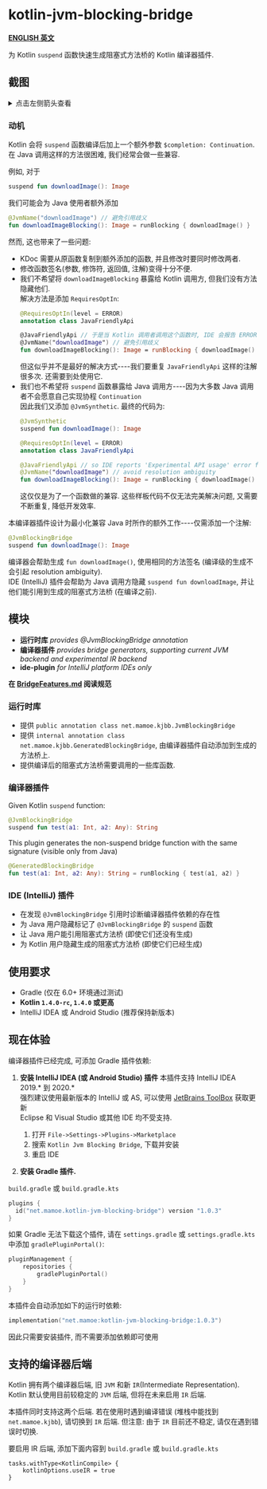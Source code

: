 # kotlin-jvm-blocking-bridge

**[ENGLISH 英文](./README.md)**

为 Kotlin `suspend` 函数快速生成阻塞式方法桥的 Kotlin 编译器插件.

## 截图
<details>

<summary>点击左侧箭头查看</summary>

Kotlin 挂起函数:  
![image_2.png](https://i.loli.net/2020/08/08/d5cYwhQqeuj8Nvf.png)

阻塞式方法桥调用:  
![image.png](https://i.loli.net/2020/08/08/tJyGeOcB8E4muQ5.png)

文档和跳转支持:  
![image_1.png](https://i.loli.net/2020/08/08/koCl6zj4OAJ5aUN.png)

</details>

### 动机
Kotlin 会将 `suspend` 函数编译后加上一个额外参数 `$completion: Continuation`. 在 Java 调用这样的方法很困难, 我们经常会做一些兼容.

例如, 对于
```kotlin
suspend fun downloadImage(): Image
```
我们可能会为 Java 使用者额外添加
```kotlin
@JvmName("downloadImage") // 避免引用歧义
fun downloadImageBlocking(): Image = runBlocking { downloadImage() }
```

然而, 这也带来了一些问题:
- KDoc 需要从原函数复制到额外添加的函数, 并且修改时要同时修改两者.
- 修改函数签名(参数, 修饰符, 返回值, 注解)变得十分不便.
- 我们不希望将 `downloadImageBlocking` 暴露给 Kotlin 调用方, 但我们没有方法隐藏他们.  
  解决方法是添加 `RequiresOptIn`:
  ```kotlin
  @RequiresOptIn(level = ERROR)
  annotation class JavaFriendlyApi
  
  @JavaFriendlyApi // 于是当 Kotlin 调用者调用这个函数时, IDE 会报告 ERROR 级别的错误 'Experimental API usage'
  @JvmName("downloadImage") // 避免引用歧义
  fun downloadImageBlocking(): Image = runBlocking { downloadImage() }
  ```
  但这似乎并不是最好的解决方式----我们要重复 `JavaFriendlyApi` 这样的注解很多次. 还需要到处使用它.
- 我们也不希望将 `suspend` 函数暴露给 Java 调用方----因为大多数 Java 调用者不会愿意自己实现协程 `Continuation`  
  因此我们又添加 `@JvmSynthetic`. 最终的代码为:
  ```kotlin
  @JvmSynthetic
  suspend fun downloadImage(): Image

  @RequiresOptIn(level = ERROR)
  annotation class JavaFriendlyApi
  
  @JavaFriendlyApi // so IDE reports 'Experimental API usage' error for calling from Kotlin.
  @JvmName("downloadImage") // avoid resolution ambiguity
  fun downloadImageBlocking(): Image = runBlocking { downloadImage() }
  ```
  这仅仅是为了一个函数做的兼容. 这些样板代码不仅无法完美解决问题, 又需要不断重复, 降低开发效率.

本编译器插件设计为最小化兼容 Java 时所作的额外工作----仅需添加一个注解:
```kotlin
@JvmBlockingBridge
suspend fun downloadImage(): Image
```
编译器会帮助生成 `fun downloadImage()`, 使用相同的方法签名 (编译级的生成不会引起 resolution ambiguity).  
IDE (IntelliJ) 插件会帮助为 Java 调用方隐藏 `suspend fun downloadImage`, 并让他们能引用到生成的阻塞式方法桥 (在编译之前).

## 模块
- **运行时库**  *provides @JvmBlockingBridge annotation*
- **编译器插件**  *provides bridge generators, supporting current JVM backend and experimental IR backend*
- **ide-plugin**  *for IntelliJ platform IDEs only*

**在 [BridgeFeatures.md](BridgeFeatures.md) 阅读规范**

### 运行时库

- 提供 `public annotation class net.mamoe.kjbb.JvmBlockingBridge`
- 提供 `internal annotation class net.mamoe.kjbb.GeneratedBlockingBridge`, 由编译器插件自动添加到生成的方法桥上.
- 提供编译后的阻塞式方法桥需要调用的一些库函数.

### 编译器插件

Given Kotlin `suspend` function:
```kotlin
@JvmBlockingBridge
suspend fun test(a1: Int, a2: Any): String
```

This plugin generates the non-suspend bridge function with the same signature (visible only from Java)
```kotlin
@GeneratedBlockingBridge
fun test(a1: Int, a2: Any): String = runBlocking { test(a1, a2) }
```

### IDE (IntelliJ) 插件

- 在发现 `@JvmBlockingBridge` 引用时诊断编译器插件依赖的存在性
- 为 Java 用户隐藏标记了 `@JvmBlockingBridge` 的 `suspend` 函数
- 让 Java 用户能引用阻塞式方法桥 (即使它们还没有生成)
- 为 Kotlin 用户隐藏生成的阻塞式方法桥 (即使它们已经生成)

## 使用要求
- Gradle (仅在 6.0+ 环境通过测试)
- **Kotlin `1.4.0-rc`, `1.4.0` 或更高**
- IntelliJ IDEA 或 Android Studio (推荐保持新版本)

## 现在体验

编译器插件已经完成, 可添加 Gradle 插件依赖:

1. **安装 IntelliJ IDEA (或 Android Studio) 插件**
   本插件支持 IntelliJ IDEA 2019.\* 到 2020.\*  
   强烈建议使用最新版本的 IntelliJ 或 AS, 可以使用 [JetBrains ToolBox](https://www.jetbrains.com/toolbox-app/) 获取更新  
   Eclipse 和 Visual Studio 或其他 IDE 均不受支持.

   1. 打开 `File->Settings->Plugins->Marketplace`
   2. 搜索 `Kotlin Jvm Blocking Bridge`, 下载并安装
   3. 重启 IDE


2. **安装 Gradle 插件.**

`build.gradle` 或 `build.gradle.kts`
```kotlin
plugins {
  id("net.mamoe.kotlin-jvm-blocking-bridge") version "1.0.3"
}
```

如果 Gradle 无法下载这个插件, 请在 `settings.gradle` 或 `settings.gradle.kts` 中添加 `gradlePluginPortal()`:
```kotlin
pluginManagement {
    repositories {
        gradlePluginPortal()
    }
}
```

本插件会自动添加如下的运行时依赖:
```kotlin
implementation("net.mamoe:kotlin-jvm-blocking-bridge:1.0.3")
```
因此只需要安装插件, 而不需要添加依赖即可使用

## 支持的编译器后端

Kotlin 拥有两个编译器后端, 旧 `JVM` 和新 `IR`(Intermediate Representation).  
Kotlin 默认使用目前较稳定的 `JVM` 后端, 但将在未来启用 `IR` 后端.

本插件同时支持这两个后端. 若在使用时遇到编译错误 (堆栈中能找到 `net.mamoe.kjbb`), 请切换到 `IR` 后端.
但注意: 由于 `IR` 目前还不稳定, 请仅在遇到错误时切换.

要启用 IR 后端, 添加下面内容到 `build.gradle` 或 `build.gradle.kts`
```kotlin=
tasks.withType<KotlinCompile> {
    kotlinOptions.useIR = true
}
```
